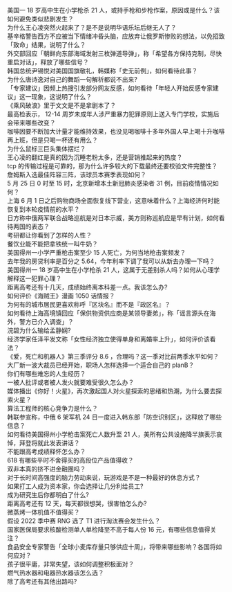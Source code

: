 美国一 18 岁高中生在小学枪杀 21 人，或持手枪和步枪作案，原因或是什么？该如何避免类似悲剧发生？  
为什么王心凌突然火起来了？是不是说明华语乐坛后继无人了？  
基辛格警告西方不应被当下情绪冲昏头脑，应放弃让俄罗斯惨败的想法，以免招致「致命」结果，说明了什么？  
外交部回应「朝鲜向东部海域发射三枚弹道导弹」，称「希望各方保持克制，尽快重启对话」，释放了哪些信号？  
韩国总统尹锡悦对美国国旗敬礼，韩媒称「史无前例」，如何看待此事？  
为什么唐诗逸对自己的舞蹈一句解析都说不出来?  
「专家建议」因频上热搜引发部分网友反感，如何看待「年轻人开始反感专家建议」这一现象，这说明了什么？  
《乘风破浪》里于文文是不是拿剧本了？  
最高检表示， 12-14 周岁未成年人涉严重暴力犯罪原则上送入专门学校，实施后会带来哪些改变？  
咖啡因要不断加大计量才能维持效果，也没见喝咖啡十多年外国人早上喝十升咖啡再上班，但是只喝一杯还有用么？  
为什么鼠标三巨头集体摆烂？  
王心凌的翻红是真的因为沉睡老粉太多，还是营销推起来的热度？  
tcp 的传输过程是可靠的，那为什么许多较大的下载最终还要校验文件完整性？  
詹姆斯入选最佳阵容三阵，该球员本赛季表现如何？  
5 月 25 日 0 时至 15 时，北京新增本土新冠肺炎感染者 31 例，目前疫情情况如何？  
上海 6 月 1 日之后购物商场全面恢复线下营业，这意味着什么？上海经济何时能恢复到本轮疫情前的水平？  
日方称中俄两军联合战略巡航是对日本示威，美方则称巡航应是早有计划，如何看待两国的表态？  
考研都让你看到了怎样的人性？  
餐饮业能不能把拿铁统一叫牛奶？  
美国得州一小学严重枪击案至少 15 人死亡，为何当地枪击案频发？  
去年我的房贷利率是百分之 5.64，今年利率下调了我可以从新去办理一下吗？  
美国得州一 18 岁高中生在小学枪杀 21 人，这属于无差别杀人吗？如何从心理学解释这一犯罪心理？  
距离高考还有十几天，成绩始终离本科差一点。我该怎么办?  
如何评价《海贼王》漫画 1050 话情报？  
为何有的城市居民更喜欢称呼『区块名』而不是『政区名』？  
如何看待上海高境镇回应「保供物资供应商是某领导妻弟」，称「谣言源头在海外，警方已介入调查」？  
浣碧为什么输给孟静娴?  
经济学家任泽平发文称「女性经济独立使得单身和离婚率上升」，如何评价该看法？  
《爱，死亡和机器人》第三季评分 8.6 ，合理吗？这一季对比前两季水平如何？  
大厂新一波大裁员已经开始，职场人怎样选择一个适合自己的 planB？  
你们有哪些难忘的人生经历？  
一被人批评或者被人发火就要难受很久怎么办？  
媒体播出《你好！火星》，再次激起国人对火星探索的思绪和热潮，为什么要去探索火星？  
算法工程师的核心竞争力是什么？  
韩联参宣称，中俄 6 架军机 24 日一度进入韩东部「防空识别区」，这释放了哪些信息？  
如何看待美国得州小学枪击案死亡人数升至 21 人，美所有公共设施降半旗表示哀悼，拜登将就此发表讲话？  
不能跟高考成绩释怀怎么办？  
618 有哪些平时不舍得买的高段位产品值得收？  
双非本真的挤不进金融圈吗？  
对于长时间高强度的脑力劳动来说，玩游戏是不是一种最好的休息方式？  
如果打工人成为资本家，你会选择让几分利给员工?  
成为研究生后你都明白了什么?  
距离高考还有 12 天，每天都很想哭，很害怕怎么办?  
微蒸烤一体机值不值得买？  
假设 2022 季中赛 RNG 选了 T1 进行淘汰赛会发生什么？  
国家医保局要求核酸检测单人单检降至不高于每人份 16 元，有哪些信息值得关注？  
食品安全专家警告「全球小麦库存量只够供应十周」，将带来哪些影响？各国将如何应对？  
孩子很平庸，非常失望，该如何调整积极面对？  
燃气热水器和电器热水器该怎么选？  
除了高考还有其他出路吗?  
